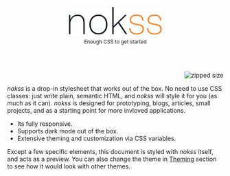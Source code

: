 <section>

<br><br><br><br>

<div align="center" style="position: relative">
  <picture>
    <source srcset="./assets/logo-dark.svg" media="(prefers-color-scheme: dark)">
    <img alt="logo" src="./assets/logo-light.svg" height="64px">
  </picture>
  <br>
  <sub>Enough CSS to get started</sub>
</div>

<br><br>

<div align="right">

![zipped size](https://img.shields.io/github/size/loreanvictor/nokss/nokss.css.br?branch=gh-pages&color=black&label=%20&style=flat-square)

</div>

_nokss_ is a drop-in stylesheet that works out of the box. No need to use CSS classes: just write plain, semantic HTML, and _nokss_ will style it for you (as much as it can). _nokss_ is designed for prototyping, blogs, articles, small projects, and as a starting point for more invloved applications.

- Its fully responsive.
- Supports dark mode out of the box.
- Extensive theming and customization via CSS variables.

Except a few specific elements, this document is styled with _nokss_ itself, and acts as a preview. You can also change the theme in [Theming](#theming) section to see how it would look with other themes.

</section>